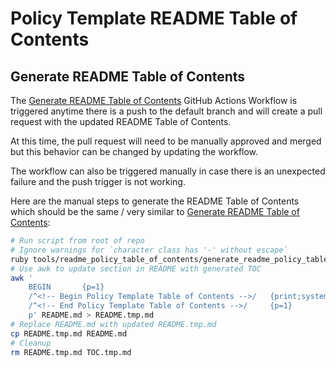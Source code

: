 # Policy Template README Table of Contents

## Generate README Table of Contents

The [Generate README Table of Contents](https://github.com/flexera-public/policy_templates/actions/workflows/generate-readme-policy-table-of-contents.yaml) GitHub Actions Workflow is triggered anytime there is a push to the default branch and will create a pull request with the updated README Table of Contents.

At this time, the pull request will need to be manually approved and merged but this behavior can be changed by updating the workflow.

The workflow can also be triggered manually in case there is an unexpected failure and the push trigger is not working.

Here are the manual steps to generate the README Table of Contents which should be the same / very similar to [Generate README Table of Contents](https://github.com/flexera-public/policy_templates/actions/workflows/generate-readme-policy-table-of-contents.yaml):
```sh
# Run script from root of repo
# Ignore warnings for `character class has '-' without escape`
ruby tools/readme_policy_table_of_contents/generate_readme_policy_table_of_contents.rb > TOC.tmp.md
# Use awk to update section in README with generated TOC
awk '
    BEGIN       {p=1}
    /^<!-- Begin Policy Template Table of Contents -->/   {print;system("cat TOC.tmp.md");p=0}
    /^<!-- End Policy Template Table of Contents -->/     {p=1}
    p' README.md > README.tmp.md
# Replace README.md with updated README.tmp.md
cp README.tmp.md README.md
# Cleanup
rm README.tmp.md TOC.tmp.md
```
